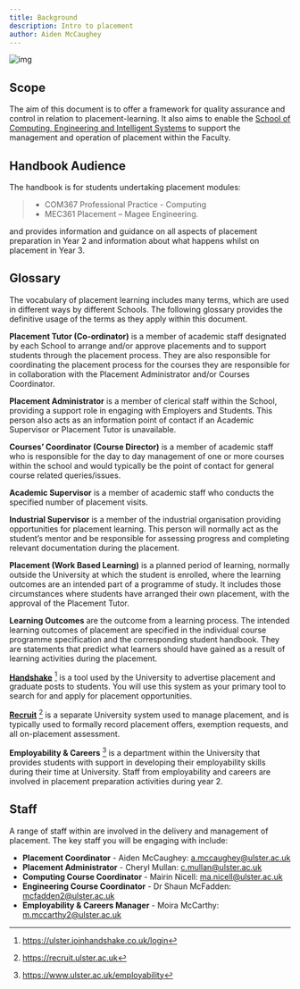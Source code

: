 ```yaml
---
title: Background
description: Intro to placement
author: Aiden McCaughey
---
```


![img](/logo-placement.png)

## Scope

The aim of this document is to offer a framework for quality assurance and control in relation to placement-learning. It also aims to enable the [School of Computing, Engineering and Intelligent Systems](https://www.ulster.ac.uk/departments/dvc/cebe/school-of-computing-engineering-and-intelligent-systems) to support the management and operation of placement within the Faculty.

## Handbook Audience

The handbook is for students undertaking placement modules:

> - COM367 Professional Practice - Computing
> - MEC361 Placement – Magee Engineering.

and provides information and guidance on all aspects of placement preparation in Year 2 and information about what happens whilst on placement in Year 3.

## Glossary

The vocabulary of placement learning includes many terms, which are used in different ways by different Schools. The following glossary provides the definitive usage of the terms as they apply within this document.

**Placement Tutor (Co-ordinator)** is a member of academic staff designated by each School to arrange and/or approve placements and to support students through the placement process. They are also responsible for coordinating the placement process for the courses they are responsible for in collaboration with the Placement Administrator and/or Courses Coordinator.

**Placement Administrator** is a member of clerical staff within the School, providing a support role in engaging with Employers and Students. This person also acts as an information point of contact if an Academic Supervisor or Placement Tutor is unavailable.

**Courses’ Coordinator (Course Director)** is a member of academic staff who is responsible for the day to day management of one or more courses within the school and would typically be the point of contact for general course related queries/issues.

**Academic Supervisor** is a member of academic staff who conducts the specified number of placement visits.

**Industrial Supervisor** is a member of the industrial organisation providing opportunities for placement learning. This person will normally act as the student’s mentor and be responsible for assessing progress and completing relevant documentation during the placement.

**Placement (Work Based Learning)** is a planned period of learning, normally outside the University at which the student is enrolled, where the learning outcomes are an intended part of a programme of study. It includes those circumstances where students have arranged their own placement, with the approval of the Placement Tutor.

**Learning Outcomes** are the outcome from a learning process. The intended learning outcomes of placement are specified in the individual course programme specification and the corresponding student handbook. They are statements that predict what learners should have gained as a result of learning activities during the placement.

**[Handshake](https://ulster.joinhandshake.co.uk/login)**  [^1] is a tool used by the University to advertise placement and graduate posts to students. You will use this system as your primary tool to search for and apply for placement opportunities.

**[Recruit](https://recruit.ulster.ac.uk)** [^2] is a separate University system used to manage placement, and is typically used to formally record placement offers, exemption requests, and all on-placement assessment.

**Employability & Careers** [^3] is a department within the University that provides students with support in developing their employability skills during their time at University. Staff from employability and careers are involved in placement preparation activities during year 2.

## Staff

A range of staff within are involved in the delivery and management of placement. The key staff you will be engaging with include:

- **Placement Coordinator** - Aiden McCaughey: a.mccaughey@ulster.ac.uk
- **Placement Administrator** - Cheryl Mullan: c.mullan@ulster.ac.uk
- **Computing Course Coordinator** - Mairin Nicell: ma.nicell@ulster.ac.uk
- **Engineering Course Coordinator** - Dr Shaun McFadden: mcfadden2@ulster.ac.uk
- **Employability & Careers Manager** - Moira McCarthy: m.mccarthy2@ulster.ac.uk

[^1]: https://ulster.joinhandshake.co.uk/login
[^2]: https://recruit.ulster.ac.uk
[^3]: https://www.ulster.ac.uk/employability
